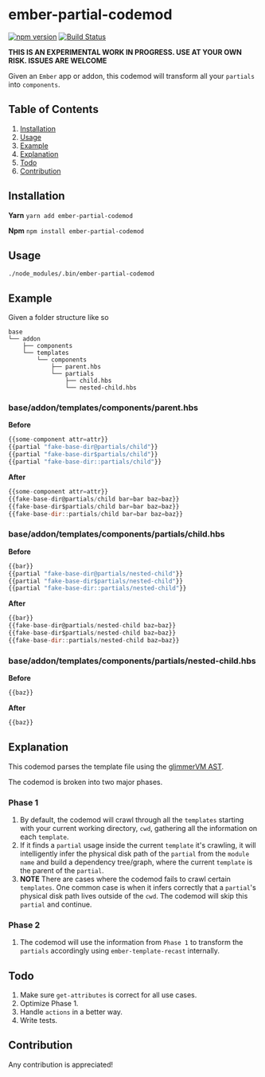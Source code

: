 # ember-partial-codemod #

[![npm version](https://badge.fury.io/js/ember-partial-codemod.svg)](https://badge.fury.io/js/ember-partial-codemod)
[![Build Status](https://travis-ci.com/ygongdev/ember-partial-codemod.svg?branch=master)](https://travis-ci.com/ygongdev/ember-partial-codemod)

**THIS IS AN EXPERIMENTAL WORK IN PROGRESS. USE AT YOUR OWN RISK. ISSUES ARE WELCOME**

Given an `Ember` app or addon, this codemod will transform all your `partials` into `components`.

## Table of Contents ##
1. [Installation](#installation)
2. [Usage](#usage)
3. [Example](#example)
3. [Explanation](#explanation)
4. [Todo](#todo)
5. [Contribution](#contribution)

## Installation ##

**Yarn**
`yarn add ember-partial-codemod`

**Npm**
`npm install ember-partial-codemod`

## Usage ##

```
./node_modules/.bin/ember-partial-codemod
```

## Example
Given a folder structure like so
```
base
└── addon
    ├── components
    └── templates
        └── components
            ├── parent.hbs
            └── partials
                ├── child.hbs
                └── nested-child.hbs
```

### base/addon/templates/components/parent.hbs

**Before**
```javascript
{{some-component attr=attr}}
{{partial "fake-base-dir@partials/child"}}
{{partial "fake-base-dir$partials/child"}}
{{partial "fake-base-dir::partials/child"}}
```

**After**
```javascript
{{some-component attr=attr}}
{{fake-base-dir@partials/child bar=bar baz=baz}}
{{fake-base-dir$partials/child bar=bar baz=baz}}
{{fake-base-dir::partials/child bar=bar baz=baz}}
```

### base/addon/templates/components/partials/child.hbs

**Before**
```javascript
{{bar}}
{{partial "fake-base-dir@partials/nested-child"}}
{{partial "fake-base-dir$partials/nested-child"}}
{{partial "fake-base-dir::partials/nested-child"}}
```

**After**
```javascript
{{bar}}
{{fake-base-dir@partials/nested-child baz=baz}}
{{fake-base-dir$partials/nested-child baz=baz}}
{{fake-base-dir::partials/nested-child baz=baz}}
```

### base/addon/templates/components/partials/nested-child.hbs

**Before**
```javascript
{{baz}}
```

**After**
```javascript
{{baz}}
```




## Explanation ##
This codemod parses the template file using the [glimmerVM AST](https://github.com/glimmerjs/glimmer-vm).

The codemod is broken into two major phases.

### Phase 1
1. By default, the codemod will crawl through all the `templates` starting with your current working directory, `cwd`, gathering all the information on each `template`.
2. If it finds a `partial` usage inside the current `template` it's crawling, it will intelligently infer the physical disk path of the `partial` from the `module name` and build a dependency tree/graph, where the current `template` is the parent of the `partial`.
3. **NOTE** There are cases where the codemod fails to crawl certain `templates`. One common case is when it infers correctly that a `partial`'s physical disk path lives outside of the `cwd`. The codemod will skip this `partial` and continue.

### Phase 2
1. The codemod will use the information from `Phase 1` to transform the `partials` accordingly using `ember-template-recast` internally.

## Todo ##
1. Make sure `get-attributes` is correct for all use cases.
2. Optimize Phase 1.
3. Handle `actions` in a better way.
4. Write tests.

## Contribution ##
Any contribution is appreciated!